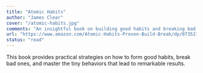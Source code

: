```yaml
---
title: "Atomic Habits"
author: "James Clear"
cover: "/atomic-habits.jpg"
comments: "An insightful book on building good habits and breaking bad ones. A must-read for anyone looking to improve their productivity and life."
url: "https://www.amazon.com/Atomic-Habits-Proven-Build-Break/dp/0735211299"
status: "read"
---
```


This book provides practical strategies on how to form good habits, break bad ones, and master the tiny behaviors that lead to remarkable results.
